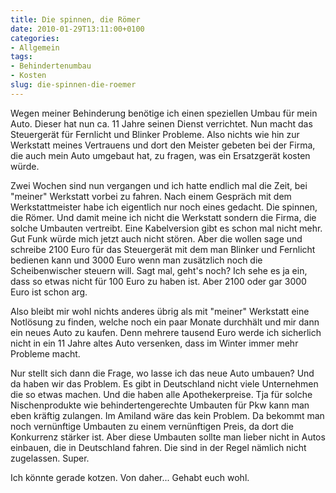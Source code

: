 ```yaml
---
title: Die spinnen, die Römer
date: 2010-01-29T13:11:00+0100
categories:
- Allgemein
tags:
- Behindertenumbau
- Kosten
slug: die-spinnen-die-roemer
---
```

Wegen meiner Behinderung benötige ich einen speziellen Umbau für mein Auto. Dieser hat nun ca. 11 Jahre seinen Dienst verrichtet. Nun macht das Steuergerät für Fernlicht und Blinker Probleme. Also nichts wie hin zur Werkstatt meines Vertrauens und dort den Meister gebeten bei der Firma, die auch mein Auto umgebaut hat, zu fragen, was ein Ersatzgerät kosten würde.

Zwei Wochen sind nun vergangen und ich hatte endlich mal die Zeit, bei "meiner" Werkstatt vorbei zu fahren. Nach einem Gespräch mit dem Werkstattmeister habe ich eigentlich nur noch eines gedacht. Die spinnen, die Römer. Und damit meine ich nicht die Werkstatt sondern die Firma, die solche Umbauten vertreibt. Eine Kabelversion gibt es schon mal nicht mehr. Gut Funk würde mich jetzt auch nicht stören. Aber die wollen sage und schreibe 2100 Euro für das Steuergerät mit dem man Blinker und Fernlicht bedienen kann und 3000 Euro wenn man zusätzlich noch die Scheibenwischer steuern will. Sagt mal, geht's noch? Ich sehe es ja ein, dass so etwas nicht für 100 Euro zu haben ist. Aber 2100 oder gar 3000 Euro ist schon arg.

Also bleibt mir wohl nichts anderes übrig als mit "meiner" Werkstatt eine Notlösung zu finden, welche noch ein paar Monate durchhält und mir dann ein neues Auto zu kaufen. Denn mehrere tausend Euro werde ich sicherlich nicht in ein 11 Jahre altes Auto versenken, dass im Winter immer mehr Probleme macht.

Nur stellt sich dann die Frage, wo lasse ich das neue Auto umbauen? Und da haben wir das Problem. Es gibt in Deutschland nicht viele Unternehmen die so etwas machen. Und die haben alle Apothekerpreise. Tja für solche Nischenprodukte wie behindertengerechte Umbauten für Pkw kann man eben kräftig zulangen. Im Amiland wäre das kein Problem. Da bekommt man noch vernünftige Umbauten zu einem vernünftigen Preis, da dort die Konkurrenz stärker ist. Aber diese Umbauten sollte man lieber nicht in Autos einbauen, die in Deutschland fahren. Die sind in der Regel nämlich nicht zugelassen. Super.

Ich könnte gerade kotzen. Von daher... Gehabt euch wohl.